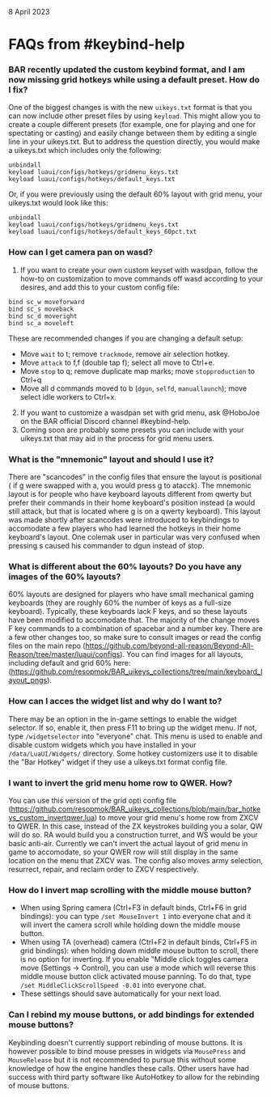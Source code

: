 8 April 2023

# FAQs from #keybind-help

### BAR recently updated the custom keybind format, and I am now missing grid hotkeys while using a default preset. How do I fix?

One of the biggest changes is with the new `uikeys.txt` format is that you can now include other preset files by using `keyload`. This might allow you to create a couple different presets (for example, one for playing and one for spectating or casting) and easily change between them by editing a single line in your uikeys.txt. But to address the question directly, you would make a uikeys.txt which includes only the following:
```
unbindall
keyload luaui/configs/hotkeys/gridmenu_keys.txt
keyload luaui/configs/hotkeys/default_keys.txt
```
Or, if you were previously using the default 60% layout with grid menu, your uikeys.txt would look like this:
```
unbindall
keyload luaui/configs/hotkeys/gridmenu_keys.txt
keyload luaui/configs/hotkeys/default_keys_60pct.txt
```

### How can I get camera pan on wasd?

1. If you want to create your own custom keyset with wasdpan, follow the how-to on customization to move commands off wasd according to your desires, and add this to your custom config file:
```
bind sc_w moveforward
bind sc_s moveback
bind sc_d moveright
bind sc_a moveleft
```
These are recommended changes if you are changing a default setup:
- Move `wait` to t; remove `trackmode`, remove air selection hotkey.
- Move `attack` to f,f (double tap f); select all move to Ctrl+e.
- Move `stop` to q; remove duplicate map marks; move `stopproduction` to Ctrl+q
- Move all d commands moved to b (`dgun`, `selfd`, `manuallaunch`); move select idle workers to Ctrl+x.
2. If you want to customize a wasdpan set with grid menu, ask @HoboJoe on the BAR official Discord channel #keybind-help.
3. Coming soon are probably some presets you can include with your uikeys.txt that may aid in the process for grid menu users.

### What is the "mnemonic" layout and should I use it?

There are "scancodes" in the config files that ensure the layout is positional ( if g were swapped with a, you would press g to atacck). The mnemonic layout is for people who have keyboard layouts different from qwerty but prefer their commands in their home keyboard's position instead (a would still attack, but that is located where g is on a qwerty keyboard).
This layout was made shortly after scancodes were introduced to keybindings to accomodate a few players who had learned the hotkeys in their home keyboard's layout. One colemak user in particular was very confused when pressing s caused his commander to dgun instead of stop.

### What is different about the 60% layouts? Do you have any images of the 60% layouts?

60% layouts are designed for players who have small mechanical gaming keyboards (they are roughly 60% the number of keys as a full-size keyboard). Typically, these keyboards lack F keys, and so these layouts have been modified to accomodate that. The majority of the change moves F key commands to a combination of spacebar and a number key. There are a few other changes too, so make sure to consult images or read the config files on the main repo (https://github.com/beyond-all-reason/Beyond-All-Reason/tree/master/luaui/configs). You can find images for all layouts, including default and grid 60% here: (https://github.com/resopmok/BAR_uikeys_collections/tree/main/keyboard_layout_pngs).

### How can I acces the widget list and why do I want to?

There may be an option in the in-game settings to enable the widget selector. If so, enable it, then press F11 to bring up the widget menu. If not, type `/widgetselector` into "everyone" chat. This menu is used to enable and disable custom widgets which you have installed in your `/data/LuaUI/Widgets/` directory. Some hotkey customizers use it to disable the "Bar Hotkey" widget if they use a uikeys.txt format config file.

### I want to invert the grid menu home row to QWER. How?

You can use this version of the grid opti config file (https://github.com/resopmok/BAR_uikeys_collections/blob/main/bar_hotkeys_custom_invertqwer.lua) to move your grid menu's home row from ZXCV to QWER. In this case, instead of the ZX keystrokes building you a solar, QW will do so. RA would build you a construction turret, and WS would be your basic anti-air. Currently we can't invert the actual layout of grid menu in game to accomodate, so your QWER row will still display in the same location on the menu that ZXCV was. The config also moves army selection, resurrect, repair, and reclaim order to ZXCV respectively.

### How do I invert map scrolling with the middle mouse button?

- When using Spring camera (Ctrl+F3 in default binds, Ctrl+F6 in grid bindings): you can type `/set MouseInvert 1` into everyone chat and it will invert the camera scroll while holding down the middle mouse button.
- When using TA (overhead) camera (Ctrl+F2 in default binds, Ctrl+F5 in grid bindings): when holding down middle mouse button to scroll, there is no option for inverting. If you enable "Middle click toggles camera move (Settings -> Control), you can use a mode which will reverse this middle mouse button click activated mouse panning. To do that, type `/set MiddleClickScrollSpeed -0.01` into everyone chat.
- These settings should save automatically for your next load.

### Can I rebind my mouse buttons, or add bindings for extended mouse buttons?

Keybinding doesn't currently support rebinding of mouse buttons. It is however possible to bind mouse presses in widgets via `MousePress` and `MouseRelease` but it is not recommended to pursue this without some knowledge of how the engine handles these calls.
Other users have had success with third party software like AutoHotkey to allow for the rebinding of mouse buttons. 
